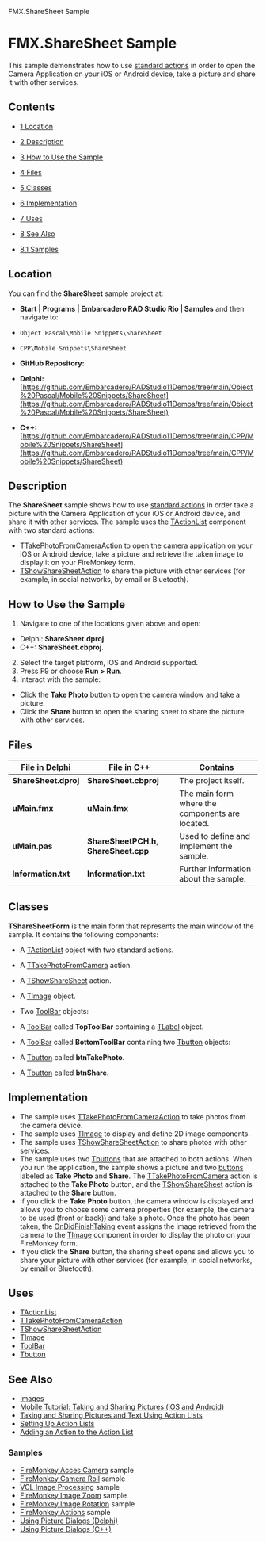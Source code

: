 FMX.ShareSheet Sample[]()
# FMX.ShareSheet Sample 


This sample demonstrates how to use [standard actions](http://docwiki.embarcadero.com/Libraries/en/FMX.MediaLibrary.Actions) in order to open the Camera Application on your iOS or Android device, take a picture and share it with other services.
## Contents



* [1 Location](#Location)
* [2 Description](#Description)
* [3 How to Use the Sample](#How_to_Use_the_Sample)
* [4 Files](#Files)
* [5 Classes](#Classes)
* [6 Implementation](#Implementation)
* [7 Uses](#Uses)
* [8 See Also](#See_Also)

* [8.1 Samples](#Samples)


## Location 

You can find the **ShareSheet** sample project at:
* **Start | Programs | Embarcadero RAD Studio Rio | Samples** and then navigate to:

* `Object Pascal\Mobile Snippets\ShareSheet`
* `CPP\Mobile Snippets\ShareSheet`

* **GitHub Repository:**

* **Delphi:**[https://github.com/Embarcadero/RADStudio11Demos/tree/main/Object%20Pascal/Mobile%20Snippets/ShareSheet](https://github.com/Embarcadero/RADStudio11Demos/tree/main/Object%20Pascal/Mobile%20Snippets/ShareSheet)
* **C++:**[https://github.com/Embarcadero/RADStudio11Demos/tree/main/CPP/Mobile%20Snippets/ShareSheet](https://github.com/Embarcadero/RADStudio11Demos/tree/main/CPP/Mobile%20Snippets/ShareSheet)

## Description 

The **ShareSheet** sample shows how to use [standard actions](http://docwiki.embarcadero.com/Libraries/en/FMX.MediaLibrary.Actions) in order take a picture with the Camera Application of your iOS or Android device, and share it with other services. The sample uses the [TActionList](http://docwiki.embarcadero.com/Libraries/en/FMX.ActnList.TActionList) component with two standard actions: 
* [TTakePhotoFromCameraAction](http://docwiki.embarcadero.com/Libraries/en/FMX.MediaLibrary.Actions.TTakePhotoFromCameraAction) to open the camera application on your iOS or Android device, take a picture and retrieve the taken image to display it on your FireMonkey form.
* [TShowShareSheetAction](http://docwiki.embarcadero.com/Libraries/en/FMX.MediaLibrary.Actions.TShowShareSheetAction) to share the picture with other services (for example, in social networks, by email or Bluetooth).

## How to Use the Sample 


1.  Navigate to one of the locations given above and open:

*  Delphi: **ShareSheet.dproj**.
*  C++: **ShareSheet.cbproj**.

2.  Select the target platform, iOS and Android supported.
3.  Press F9 or choose **Run > Run**.
4.  Interact with the sample:

*  Click the **Take Photo** button to open the camera window and take a picture.
*  Click the **Share** button to open the sharing sheet to share the picture with other services.

## Files 



|**File in Delphi**  |**File in C++**                        |**Contains**                                   |
|--------------------|---------------------------------------|-----------------------------------------------|
|**ShareSheet.dproj**|**ShareSheet.cbproj**                  |The project itself.                            |
|**uMain.fmx**       |**uMain.fmx**                          |The main form where the components are located.|
|**uMain.pas**       |**ShareSheetPCH.h**, **ShareSheet.cpp**|Used to define and implement the sample.       |
|**Information.txt** |**Information.txt**                    |Further information about the sample.          |


## Classes 

**TShareSheetForm** is the main form that represents the main window of the sample. It contains the following components:
*  A [TActionList](http://docwiki.embarcadero.com/Libraries/en/FMX.ActnList.TActionList) object with two standard actions.

*  A [TTakePhotoFromCamera](http://docwiki.embarcadero.com/Libraries/en/FMX.MediaLibrary.Actions.TTakePhotoFromCameraAction) action.
*  A [TShowShareSheet](http://docwiki.embarcadero.com/Libraries/en/FMX.MediaLibrary.Actions.TShowShareSheetAction) action.

*  A [TImage](http://docwiki.embarcadero.com/Libraries/en/FMX.Objects.TImage) object.
*  Two [ToolBar](http://docwiki.embarcadero.com/Libraries/en/FMX.StdCtrls.TToolBar) objects:

*  A [ToolBar](http://docwiki.embarcadero.com/Libraries/en/FMX.StdCtrls.TToolBar) called **TopToolBar** containing a [TLabel](http://docwiki.embarcadero.com/Libraries/en/FMX.StdCtrls.TLabel) object.
*  A [ToolBar](http://docwiki.embarcadero.com/Libraries/en/FMX.StdCtrls.TToolBar) called **BottomToolBar** containing two [Tbutton](http://docwiki.embarcadero.com/Libraries/en/FMX.StdCtrls.TButton) objects:

*  A [Tbutton](http://docwiki.embarcadero.com/Libraries/en/FMX.StdCtrls.TButton) called **btnTakePhoto**.
*  A [Tbutton](http://docwiki.embarcadero.com/Libraries/en/FMX.StdCtrls.TButton) called **btnShare**.

## Implementation 


*  The sample uses [TTakePhotoFromCameraAction](http://docwiki.embarcadero.com/Libraries/en/FMX.MediaLibrary.Actions.TTakePhotoFromCameraAction) to take photos from the camera device.
*  The sample uses [TImage](http://docwiki.embarcadero.com/Libraries/en/FMX.Objects.TImage) to display and define 2D image components.
*  The sample uses [TShowShareSheetAction](http://docwiki.embarcadero.com/Libraries/en/FMX.MediaLibrary.Actions.TShowShareSheetAction) to share photos with other services.
*  The sample uses two [Tbuttons](http://docwiki.embarcadero.com/Libraries/en/FMX.StdCtrls.TButton) that are attached to both actions.
When you run the application, the sample shows a picture and two [buttons](http://docwiki.embarcadero.com/Libraries/en/FMX.StdCtrls.TButton) labeled as **Take Photo** and **Share**. The [TTakePhotoFromCamera](http://docwiki.embarcadero.com/Libraries/en/FMX.MediaLibrary.Actions.TTakePhotoFromCameraAction) action is attached to the **Take Photo** button, and the [TShowShareSheet](http://docwiki.embarcadero.com/Libraries/en/FMX.MediaLibrary.Actions.TShowShareSheetAction) action is attached to the **Share** button.
*  If you click the **Take Photo** button, the camera window is displayed and allows you to choose some camera properties (for example, the camera to be used (front or back)) and take a photo. Once the photo has been taken, the [OnDidFinishTaking](http://docwiki.embarcadero.com/Libraries/en/FMX.MediaLibrary.Actions.TCustomTakePhotoAction.OnDidFinishTaking) event assigns the image retrieved from the camera to the [TImage](http://docwiki.embarcadero.com/Libraries/en/FMX.Objects.TImage) component in order to display the photo on your FireMonkey form.
*  If you click the **Share** button, the sharing sheet opens and allows you to share your picture with other services (for example, in social networks, by email or Bluetooth).

## Uses 


* [TActionList](http://docwiki.embarcadero.com/Libraries/en/FMX.ActnList.TActionList)
* [TTakePhotoFromCameraAction](http://docwiki.embarcadero.com/Libraries/en/FMX.MediaLibrary.Actions.TTakePhotoFromCameraAction)
* [TShowShareSheetAction](http://docwiki.embarcadero.com/Libraries/en/FMX.MediaLibrary.Actions.TShowShareSheetAction)
* [TImage](http://docwiki.embarcadero.com/Libraries/en/FMX.Objects.TImage)
* [ToolBar](http://docwiki.embarcadero.com/Libraries/en/FMX.StdCtrls.TToolBar)
* [Tbutton](http://docwiki.embarcadero.com/Libraries/en/FMX.StdCtrls.TButton)

## See Also 


* [Images](http://docwiki.embarcadero.com/RADStudio/en/Images)
* [Mobile Tutorial: Taking and Sharing Pictures (iOS and Android)](http://docwiki.embarcadero.com/RADStudio/en/Mobile_Tutorial:_Taking_and_Sharing_a_Picture,_and_Sharing_Text_(iOS_and_Android))
* [Taking and Sharing Pictures and Text Using Action Lists](http://docwiki.embarcadero.com/RADStudio/en/Taking_and_Sharing_Pictures_and_Text_Using_Action_Lists)
* [Setting Up Action Lists](http://docwiki.embarcadero.com/RADStudio/en/Setting_Up_Action_Lists)
* [Adding an Action to the Action List](http://docwiki.embarcadero.com/RADStudio/en/Adding_an_Action_to_the_Action_List)

### Samples 


* [FireMonkey Acces Camera](http://docwiki.embarcadero.com/CodeExamples/en/FMX.AccessCameraApp_Sample) sample
* [FireMonkey Camera Roll](http://docwiki.embarcadero.com/CodeExamples/en/FMX.CameraRoll_Sample) sample
* [VCL Image Processing](http://docwiki.embarcadero.com/CodeExamples/en/VCL.ImageProc_Sample) sample
* [FireMonkey Image Zoom](http://docwiki.embarcadero.com/CodeExamples/en/FMX.ImageZoom_Sample) sample
* [FireMonkey Image Rotation](http://docwiki.embarcadero.com/CodeExamples/en/FMX.ImageRotation_Sample) sample
* [FireMonkey Actions](http://docwiki.embarcadero.com/CodeExamples/en/FMX.ActionsDemo_Sample) sample
* [Using Picture Dialogs (Delphi)](http://docwiki.embarcadero.com/CodeExamples/en/UsingPictureDialogs_%28Delphi%29)
* [Using Picture Dialogs (C++)](http://docwiki.embarcadero.com/CodeExamples/en/UsingPictureDialogs_%28C%2B%2B%29)





